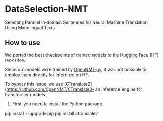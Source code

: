 # DataSelection-NMT
Selecting Parallel In-domain Sentences for Neural Machine Translation Using Monolingual Texts
## How to use
We ported the best checkpoints of trained models to the Hugging Face (HF) repository.

Since our models were trained by [OpenNMT-py](https://github.com/OpenNMT/OpenNMT-py), it was not possible to employ them directly for inference on HF.

To bypass this issue, we use [CTranslate2](https://github.com/OpenNMT/CTranslate2– an inference engine for transformer models.

1) First, you need to install the Python package.


pip install --upgrade pip
pip install ctranslate2


